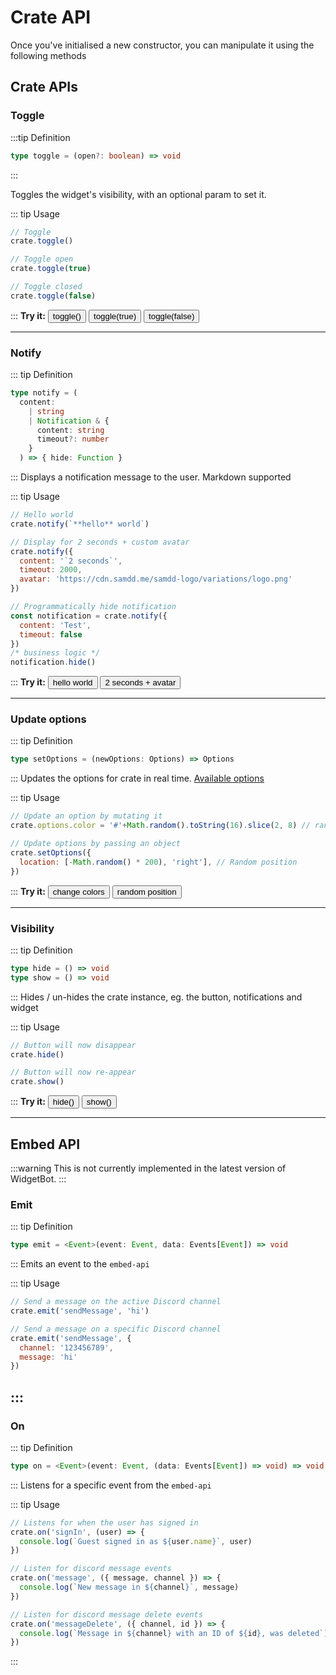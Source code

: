 # Crate API

Once you've initialised a new constructor, you can manipulate it using the following methods

## Crate APIs

### Toggle

:::tip Definition

```ts
type toggle = (open?: boolean) => void
```
:::

Toggles the widget's visibility, with an optional param to set it.

::: tip Usage

```js
// Toggle
crate.toggle()

// Toggle open
crate.toggle(true)

// Toggle closed
crate.toggle(false)
```
:::
<b>Try it:</b> <button class="try-it" onClick="crate.toggle()">toggle()</button>
<button class="try-it" onClick="crate.toggle(true)">toggle(true)</button>
<button class="try-it" onClick="crate.toggle(false)">toggle(false)</button>

---

### Notify

::: tip Definition
```ts
type notify = (
  content:
    | string
    | Notification & {
      content: string
      timeout?: number
    }
  ) => { hide: Function }
```
:::
Displays a notification message to the user. Markdown supported

::: tip Usage
```js
// Hello world
crate.notify(`**hello** world`)

// Display for 2 seconds + custom avatar
crate.notify({
  content: '`2 seconds`',
  timeout: 2000,
  avatar: 'https://cdn.samdd.me/samdd-logo/variations/logo.png'
})

// Programmatically hide notification
const notification = crate.notify({
  content: 'Test',
  timeout: false
})
/* business logic */
notification.hide()
```
:::
<b>Try it:</b> <button class="try-it" onClick="crate.notify('**hello** world')">hello world</button>
<button class="try-it" onClick="crate.notify({content:'\`2 seconds\`',timeout:2000, avatar:'https://cdn.samdd.me/samdd-logo/variations/logo.png'})">2 seconds + avatar</button>

---

### Update options

::: tip Definition

```ts
type setOptions = (newOptions: Options) => Options
```
:::
Updates the options for crate in real time. [Available options](options.d)

::: tip Usage

```js
// Update an option by mutating it
crate.options.color = '#'+Math.random().toString(16).slice(2, 8) // random color

// Update options by passing an object
crate.setOptions({
  location: [-Math.random() * 200), 'right'], // Random position
})
```
:::
<b>Try it:</b> <button class="try-it" onClick="crate.options.color='#'+Math.random().toString(16).slice(2, 8)">change colors</button>
<button class="try-it" onClick="crate.setOptions({location: [-Math.random() * 200, 'right']})">random position</button>

---

### Visibility

::: tip Definition

```ts
type hide = () => void
type show = () => void
```
:::
Hides / un-hides the crate instance, eg. the button, notifications and widget

::: tip Usage

```js
// Button will now disappear
crate.hide()

// Button will now re-appear
crate.show()
```
:::
<b>Try it:</b> <button class="try-it" onClick="crate.hide()">hide()</button> <button class="try-it" onClick="crate.show()">show()</button>

---

## Embed API

:::warning
This is not currently implemented in the latest version of WidgetBot.
:::

### Emit

::: tip Definition

```ts
type emit = <Event>(event: Event, data: Events[Event]) => void
```
:::
Emits an event to the `embed-api`

::: tip Usage

```js
// Send a message on the active Discord channel
crate.emit('sendMessage', 'hi')

// Send a message on a specific Discord channel
crate.emit('sendMessage', {
  channel: '123456789',
  message: 'hi'
})
```
:::
---

### On

::: tip Definition

```ts
type on = <Event>(event: Event, (data: Events[Event]) => void) => void
```
:::
Listens for a specific event from the `embed-api`

::: tip Usage

```js
// Listens for when the user has signed in
crate.on('signIn', (user) => {
  console.log(`Guest signed in as ${user.name}`, user)
})

// Listen for discord message events
crate.on('message', ({ message, channel }) => {
  console.log(`New message in ${channel}`, message)
})

// Listen for discord message delete events
crate.on('messageDelete', ({ channel, id }) => {
  console.log(`Message in ${channel} with an ID of ${id}, was deleted`)
})
```
:::
